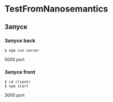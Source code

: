 # TestFromNanosemantics

## Запуск
### Запуск back
```
$ npm run server 
```
5000 port

### Запуск front
```
$ cd client/
$ npm start
```
3000 port
